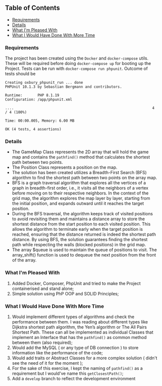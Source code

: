 ## Table of Contents

- [Requirements](#requirements)
- [Details](#details)
- [What I'm Pleased With](#what-im-pleased-with)
- [What I Would Have Done With More Time](#what-i-would-have-done-with-more-time)


### Requirements
The project has been created using the `Docker` and `docker-compose` utils. 
These will be required before doing `docker-compose up` for booting up the Project.
Tests can be run with `docker-compose run phpunit`.
Outcome of tests should be 
``` 
Creating oxbury_phpunit_run ... done
PHPUnit 10.1.3 by Sebastian Bergmann and contributors.

Runtime:       PHP 8.1.19
Configuration: /app/phpunit.xml

....                                                                4 / 4 (100%)

Time: 00:00.005, Memory: 6.00 MB

OK (4 tests, 4 assertions)
```

### Details
- The GameMap Class represents the 2D array that will hold the game map and contains the `pathfind()` method that calculates the shortest path between two points. 
- The Position Class represents a position on the map.
- The solution has been created utilizes a Breadth-First Search (BFS) algorithm to find the shortest path between two points on the array map.
- BFS is a graph traversal algorithm that explores all the vertices of a graph in breadth-first order, i.e., it visits all the neighbors of a vertex before moving on to their respective neighbors. In the context of the grid map, the algorithm explores the map layer by layer, starting from the initial position, and expands outward until it reaches the target position.
- During the BFS traversal, the algorithm keeps track of visited positions to avoid revisiting them and maintains a distance array to store the shortest distance from the start position to each visited position. 
This allows the algorithm to terminate early when the target position is reached, ensuring that the distance returned is indeed the shortest path distance.
By using BFS, the solution guarantees finding the shortest path while respecting the walls (blocked positions) in the grid map.
- The array $queue is used to maintain the queue of positions to visit. The array_shift() function is used to dequeue the next position from the front of the array.

### What I'm Pleased With
1. Added Docker, Composer, PhpUnit and tried to make the Project containerised and stand alone;
2. Simple solution using PhP OOP and SOLID Principles;

### What I Would Have Done With More Time
1. Would implement different types of algorithms and check the performance between them. I was reading about different types like Dijkstra shortest path algorithm, the Yen’s algorithm or The All Pairs Shortest Path. These can all be implemented as individual Classes that implement an Interface that has the `pathfind()` as common method between them (also required);
2. Would add the MySQL ( or any type of DB connection ) to store information like the performance of the code;
3. Would add traits or Abstract Classes for a more complex solution ( didn't see the need of it for the moment );
4. For the sake of this exercise, I kept the naming of `pathfind()` as a requirement but I would've name this `getClosestPath()`;
5. Add a `develop` branch to reflect the development environment
